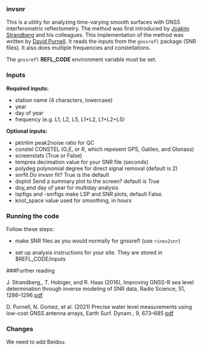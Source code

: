 ### invsnr

This is a utility for analyzing time-varying smooth surfaces with GNSS interferometric reflectometry.
The method was first introduced by [Joakim Strandberg](https://github.com/Ydmir) and his colleagues. This implementation of the method was written by 
[David Purnell](https://purnelldj.github.io/). It reads the inputs from the <code>gnssrefl</code> package (SNR files). 
It also does multiple frequencies and constellations.

The <code>gnssrefl</code> **REFL_CODE** environment variable must be set.


### Inputs

**Required inputs:**

- station name (4 characters, lowercase)
- year
- day of year 
- frequency (e.g. L1, L2, L5, L1+L2, L1+L2+L5)

**Optional inputs:**

- pktnlim peak2noise ratio for QC
- constel CONSTEL (G,E, or R, which repesent GPS, Galileo, and Glonass)
- screenstats (True or False)
- tempres decimation value for your SNR file (seconds)
- polydeg polynomial degree for direct signal removal (default is 2)
- snrfit Do invsnr fit? True is the default
- doplot Send a summary plot to the screen? default is True
- doy_end day of year for multiday analysis
- lspfigs and -snrfigs make LSP and SNR plots, default False. 
- knot_space value used for smoothing, in hours 

### Running the code

Follow these steps:

- make SNR files as you would normally for gnssrefl (use <code>rinex2snr</code>)

- set up analysis instructions for your site. They are stored in $REFL_CODE/inputs


###Further reading

J. Strandberg,, T. Hobiger, and R. Haas (2016), Improving GNSS-R sea level determination through inverse modeling of SNR data, Radio Science, 51, 1286–1296
[pdf](https://publications.lib.chalmers.se/records/fulltext/241876/local_241876.pdf)

D. Purnell, N. Gomez,  et al. (2021) Precise water level measurements using low-cost GNSS antenna arrays, Earth Surf. Dynam., 9, 673–685 [pdf](https://esurf.copernicus.org/articles/9/673/2021/)

### Changes

We need to add Beidou.
